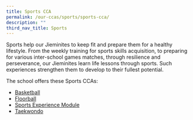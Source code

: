 ```yaml
---
title: Sports CCA
permalink: /our-ccas/sports/sports-cca/
description: ""
third_nav_title: Sports
---
```

Sports help our Jieminites to keep fit and prepare them for a healthy lifestyle. From the weekly training for sports skills acquisition, to preparing for various inter-school games matches, through resilience and perseverance, our Jieminites learn life lessons through sports. Such experiences strengthen them to develop to their fullest potential.

The school offers these Sports CCAs: <br>
* [Basketball](https://jieminpri.moe.edu.sg/cca/sports/basketball/)
* [Floorball](https://jieminpri.moe.edu.sg/cca/sports/floorball/)
* [Sports Experience Module](https://jieminpri.moe.edu.sg/cca/sports/sports-experience-module/)
* [Taekwondo](https://jieminpri.moe.edu.sg/cca/sports/taekwondo)